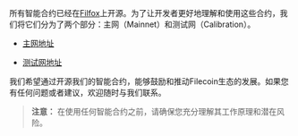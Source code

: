 所有智能合约已经在[Filfox](https://filfox.info/)上开源。为了让开发者更好地理解和使用这些合约，我们将它们分为了两个部分：主网（Mainnet）和测试网（Calibration）。

- [主网地址](mainnet.md)

- [测试网地址](calibration.md)

我们希望通过开源我们的智能合约，能够鼓励和推动Filecoin生态的发展。如果您有任何问题或者建议，欢迎随时与我们联系。

> **注意：** 在使用任何智能合约之前，请确保您充分理解其工作原理和潜在风险。